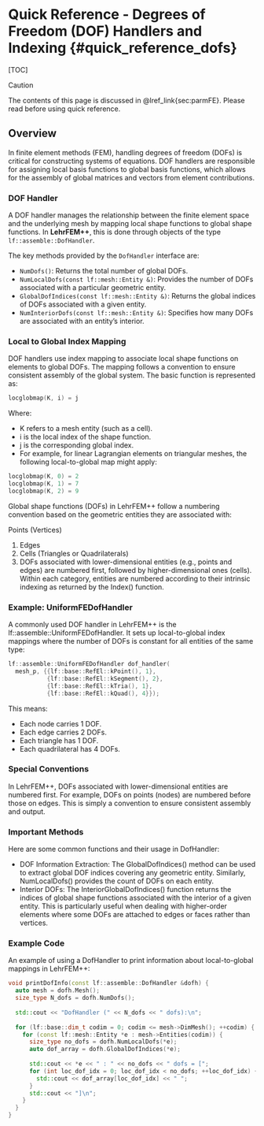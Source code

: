 # Quick Reference - Degrees of Freedom (DOF) Handlers and Indexing {#quick_reference_dofs}

[TOC]

> [!caution]
> The contents of this page is discussed in @lref_link{sec:parmFE}. Please read before using quick reference.

## Overview
In finite element methods (FEM), handling degrees of freedom (DOFs) is critical for constructing systems of equations. DOF handlers are responsible for assigning local basis functions to global basis functions, which allows for the assembly of global matrices and vectors from element contributions.

### DOF Handler
A DOF handler manages the relationship between the finite element space and the underlying mesh by mapping local shape functions to global shape functions. In **LehrFEM++**, this is done through objects of the type `lf::assemble::DofHandler`.

The key methods provided by the `DofHandler` interface are:
- `NumDofs()`: Returns the total number of global DOFs.
- `NumLocalDofs(const lf::mesh::Entity &)`: Provides the number of DOFs associated with a particular geometric entity.
- `GlobalDofIndices(const lf::mesh::Entity &)`: Returns the global indices of DOFs associated with a given entity.
- `NumInteriorDofs(const lf::mesh::Entity &)`: Specifies how many DOFs are associated with an entity’s interior.

### Local to Global Index Mapping
DOF handlers use index mapping to associate local shape functions on elements to global DOFs. The mapping follows a convention to ensure consistent assembly of the global system. The basic function is represented as:

```cpp
locglobmap(K, i) = j
```

Where:

- K refers to a mesh entity (such as a cell).
- i is the local index of the shape function.
- j is the corresponding global index.
- For example, for linear Lagrangian elements on triangular meshes, the following local-to-global map might apply:

```cpp
locglobmap(K, 0) = 2
locglobmap(K, 1) = 7
locglobmap(K, 2) = 9
```

Global shape functions (DOFs) in LehrFEM++ follow a numbering convention based on the geometric entities they are associated with:

Points (Vertices)
1. Edges
2. Cells (Triangles or Quadrilaterals)
3. DOFs associated with lower-dimensional entities (e.g., points and edges) are numbered first, followed by higher-dimensional ones (cells). Within each category, entities are numbered according to their intrinsic indexing as returned by the Index() function.

### Example: UniformFEDofHandler

A commonly used DOF handler in LehrFEM++ is the lf::assemble::UniformFEDofHandler. It sets up local-to-global index mappings where the number of DOFs is constant for all entities of the same type:

```cpp
lf::assemble::UniformFEDofHandler dof_handler(
  mesh_p, {{lf::base::RefEl::kPoint(), 1},
           {lf::base::RefEl::kSegment(), 2},
           {lf::base::RefEl::kTria(), 1},
           {lf::base::RefEl::kQuad(), 4}});
```
This means:

- Each node carries 1 DOF.
- Each edge carries 2 DOFs.
- Each triangle has 1 DOF.
- Each quadrilateral has 4 DOFs.

### Special Conventions
In LehrFEM++, DOFs associated with lower-dimensional entities are numbered first. For example, DOFs on points (nodes) are numbered before those on edges. This is simply a convention to ensure consistent assembly and output.

### Important Methods
Here are some common functions and their usage in DofHandler:

- DOF Information Extraction: The GlobalDofIndices() method can be used to extract global DOF indices covering any geometric entity. Similarly, NumLocalDofs() provides the count of DOFs on each entity.
- Interior DOFs: The InteriorGlobalDofIndices() function returns the indices of global shape functions associated with the interior of a given entity. This is particularly useful when dealing with higher-order elements where some DOFs are attached to edges or faces rather than vertices.

### Example Code
An example of using a DofHandler to print information about local-to-global mappings in LehrFEM++:

```cpp
void printDofInfo(const lf::assemble::DofHandler &dofh) {
  auto mesh = dofh.Mesh();
  size_type N_dofs = dofh.NumDofs();
  
  std::cout << "DofHandler (" << N_dofs << " dofs):\n";
  
  for (lf::base::dim_t codim = 0; codim <= mesh->DimMesh(); ++codim) {
    for (const lf::mesh::Entity *e : mesh->Entities(codim)) {
      size_type no_dofs = dofh.NumLocalDofs(*e);
      auto dof_array = dofh.GlobalDofIndices(*e);
      
      std::cout << *e << " : " << no_dofs << " dofs = [";
      for (int loc_dof_idx = 0; loc_dof_idx < no_dofs; ++loc_dof_idx) {
        std::cout << dof_array[loc_dof_idx] << " ";
      }
      std::cout << "]\n";
    }
  }
}
```
